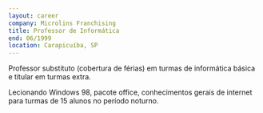 ```yaml
---
layout: career
company: Microlins Franchising
title: Professor de Informática
end: 06/1999
location: Carapicuíba, SP
---
```

Professor substituto (cobertura de férias) em turmas de informática básica e titular em turmas extra.

Lecionando Windows 98, pacote office, conhecimentos gerais de internet para turmas de 15 alunos no período noturno.
